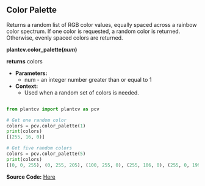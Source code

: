 ## Color Palette

Returns a random list of RGB color values, equally spaced across a rainbow color spectrum.
If one color is requested, a random color is returned. Otherwise, evenly spaced colors are returned.

**plantcv.color_palette(*num*)**

**returns** colors

- **Parameters:**
    - num - an integer number greater than or equal to 1
- **Context:**
    - Used when a random set of colors is needed.

```python

from plantcv import plantcv as pcv

# Get one random color
colors = pcv.color_palette(1)
print(colors)
[(255, 16, 0)]

# Get five random colors
colors = pcv.color_palette(5)
print(colors)
[(0, 0, 255), (0, 255, 205), (100, 255, 0), (255, 106, 0), (255, 0, 199)]

```

**Source Code:** [Here](https://github.com/danforthcenter/plantcv/blob/master/plantcv/plantcv/color_palette.py)
